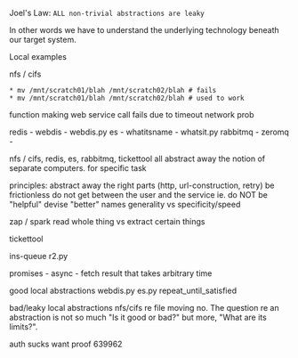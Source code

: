 Joel's Law:
    `ALL non-trivial abstractions are leaky`

In other words we have to understand the underlying technology beneath our target
system.



Local examples

nfs / cifs

    * mv /mnt/scratch01/blah /mnt/scratch02/blah # fails
    * mv /mnt/scratch01/blah /mnt/scratch02/blah # used to work


function making web service call
    fails due to
        timeout
        network prob


redis - webdis - webdis.py
es - whatitsname - whatsit.py
rabbitmq -
zeromq -

nfs / cifs, redis, es, rabbitmq, tickettool
    all abstract away the notion of separate computers.
        for specific task

principles:
    abstract away the right parts (http, url-construction, retry)
        be frictionless
    do not get between the user and the service
        ie. do NOT
            be "helpful"
            devise "better" names
    generality vs specificity/speed


zap / spark
    read whole thing vs
    extract certain things

tickettool

ins-queue
    r2.py


promises - async - fetch result that takes arbitrary time


good local abstractions
    webdis.py
    es.py
    repeat_until_satisfied


bad/leaky local abstractions
    nfs/cifs  re file moving
    no.   The question re an abstraction is not so much "Is it good or bad?"
    but more,  "What are its limits?".

auth sucks
    want proof 
    639962





